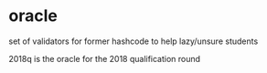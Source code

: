 # oracle
set of validators for former hashcode to help lazy/unsure students

2018q is the oracle for the 2018 qualification round
